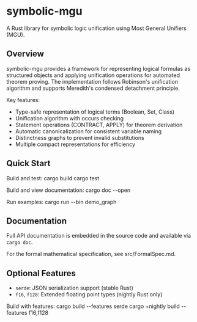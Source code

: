 # symbolic-mgu

A Rust library for symbolic logic unification using Most General Unifiers (MGU).

## Overview

symbolic-mgu provides a framework for representing logical formulas as structured
objects and applying unification operations for automated theorem proving.
The implementation follows Robinson's unification algorithm and supports
Meredith's condensed detachment principle.

Key features:
- Type-safe representation of logical terms (Boolean, Set, Class)
- Unification algorithm with occurs checking
- Statement operations (CONTRACT, APPLY) for theorem derivation
- Automatic canonicalization for consistent variable naming
- Distinctness graphs to prevent invalid substitutions
- Multiple compact representations for efficiency

## Quick Start

Build and test:
    cargo build
    cargo test

Build and view documentation:
    cargo doc --open

Run examples:
    cargo run --bin demo_graph

## Documentation

Full API documentation is embedded in the source code and available via `cargo doc`.

For the formal mathematical specification, see src/FormalSpec.md.

## Optional Features

- `serde`: JSON serialization support (stable Rust)
- `f16`, `f128`: Extended floating point types (nightly Rust only)

Build with features:
    cargo build --features serde
    cargo +nightly build --features f16,f128
